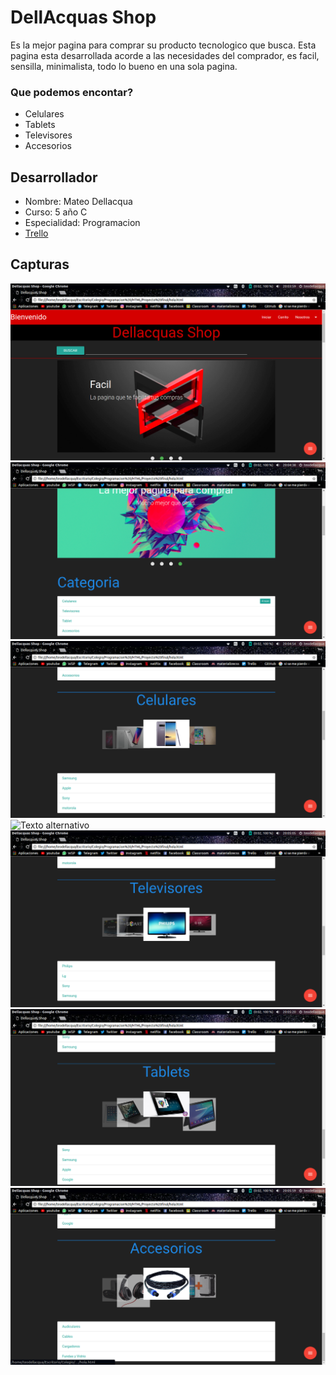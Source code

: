 # DellAcquas Shop

Es la mejor pagina para comprar su producto tecnologico que busca. Esta pagina esta desarrollada acorde a las necesidades del comprador, es facil, sensilla, minimalista, todo lo bueno en una sola pagina.

### Que podemos encontar?

* Celulares
* Tablets
* Televisores
* Accesorios

## Desarrollador
* Nombre: Mateo Dellacqua
* Curso: 5 año C
* Especialidad: Programacion
* [Trello](https://trello.com/b/kKRK6bQI/dellacquas-shop)
## Capturas

![Texto alternativo](https://github.com/teodc888/Proyecto-Final-Programacion/blob/master/gitP.png)
![Texto alternativo](https://github.com/teodc888/Proyecto-Final-Programacion/blob/master/gitC.png)
![Texto alternativo](https://github.com/teodc888/Proyecto-Final-Programacion/blob/master/gitcelu.png)
![Texto alternativo](https://github.com/teodc888/Proyecto-Final-Programacion/blob/master/gitTa.pnp)
![Texto alternativo](https://github.com/teodc888/Proyecto-Final-Programacion/blob/master/gitTele.png)
![Texto alternativo](https://github.com/teodc888/Proyecto-Final-Programacion/blob/master/gitTa.png)
![Texto alternativo](https://github.com/teodc888/Proyecto-Final-Programacion/blob/master/gitAA.png)

